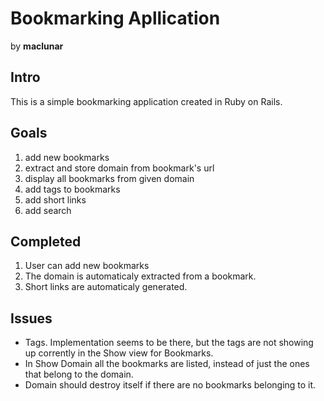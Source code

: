 # Bookmarking Apllication
by **maclunar**

## Intro
This is a simple bookmarking application created in Ruby on Rails.

## Goals
1. add new bookmarks
1. extract and store domain from bookmark's url
1. display all bookmarks from given domain
1. add tags to bookmarks
1. add short links
1. add search

## Completed
1. User can add new bookmarks
1. The domain is automaticaly extracted from a bookmark.
1. Short links are automaticaly generated.

## Issues
* Tags. Implementation seems to be there, but the tags
	are not showing up corrently in the Show view for Bookmarks.
* In Show Domain all the bookmarks are listed, instead of just the ones
	that belong to the domain.
* Domain should destroy itself if there are no bookmarks belonging to it.
